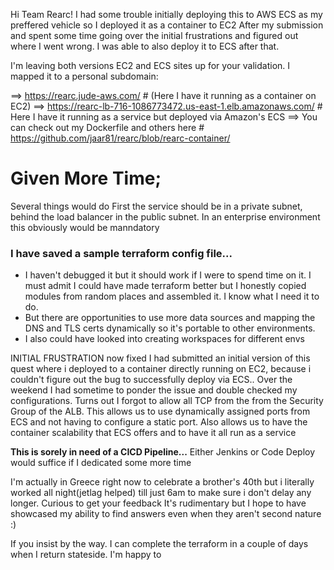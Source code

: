 Hi Team Rearc!
I had some trouble initially deploying this to AWS ECS as my preffered vehicle so I deployed it as a container to EC2
After my submission and spent some time going over the initial frustrations and figured out where I went wrong. I was able to also deploy it to ECS after that.

I'm leaving both versions EC2 and ECS sites up for your validation. I mapped it to a personal subdomain:

==>  https://rearc.jude-aws.com/                                        # (Here I have it running as a container on EC2)
==>  https://rearc-lb-716-1086773472.us-east-1.elb.amazonaws.com/      # Here I have it running as a service but deployed via Amazon's ECS
==>  You can check out my Dockerfile and others here                    # https://github.com/jaar81/rearc/blob/rearc-container/

# Given More Time;
Several things would do 
First the service should be in a private subnet, behind the load balancer in the public subnet. In an enterprise environment this obviously would be manndatory

### I have saved a sample terraform config file...
- I haven't debugged it but it should work if I were to spend time on it. I must admit I could have made terraform better but I honestly copied modules from random places and assembled it. I know what I need it to do.
- But there are opportunities to use more data sources and mapping the DNS and TLS certs dynamically so it's portable to other environments. 
- I also could have looked into creating workspaces for different envs 

INITIAL FRUSTRATION now fixed
I had submitted an initial version of this quest where i deployed to a container directly running on EC2, because i couldn't figure out the bug to successfully deploy via ECS..
Over the weekend I had sometime to ponder the issue and double checked my configurations. Turns out I forgot to allow all TCP from the from the Security Group of the ALB.
This allows us to use dynamically assigned ports from ECS and not having to configure a static port. 
Also allows us to have the container scalability that ECS offers and to have it all run as a service  

**This is sorely in need of a CICD Pipeline...**  Either Jenkins or Code Deploy would suffice if I dedicated some more time

I'm actually in Greece right now to celebrate a brother's 40th but i literally worked all night(jetlag helped) till just 6am to make sure i don't delay any longer. Curious to get your feedback
It's rudimentary but I hope to have showcased my ability to find answers even when they aren't second nature :) 

If you insist by the way. I can complete the terraform in a couple of days when I return stateside. I'm happy to 
